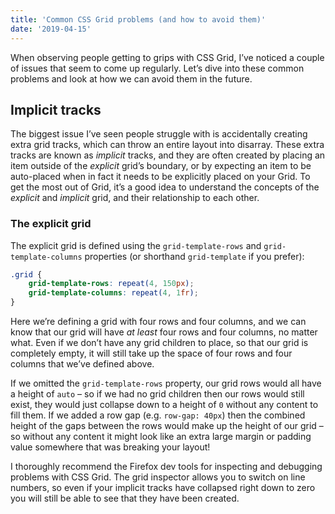 ```yaml
---
title: 'Common CSS Grid problems (and how to avoid them)'
date: '2019-04-15'
---
```


When observing people getting to grips with CSS Grid, I’ve noticed a couple of issues that seem to come up regularly. Let’s dive into these common problems and look at how we can avoid them in the future.

## Implicit tracks

The biggest issue I’ve seen people struggle with is accidentally creating extra grid tracks, which can throw an entire layout into disarray. These extra tracks are known as _implicit_ tracks, and they are often created by placing an item outside of the _explicit_ grid’s boundary, or by expecting an item to be auto-placed when in fact it needs to be explicitly placed on your Grid. To get the most out of Grid, it’s a good idea to understand the concepts of the _explicit_ and _implicit_ grid, and their relationship to each other.

### The explicit grid

The explicit grid is defined using the `grid-template-rows` and `grid-template-columns` properties (or shorthand `grid-template` if you prefer):

```css
.grid {
	grid-template-rows: repeat(4, 150px);
	grid-template-columns: repeat(4, 1fr);
}
```

Here we’re defining a grid with four rows and four columns, and we can know that our grid will have _at least_ four rows and four columns, no matter what. Even if we don’t have any grid children to place, so that our grid is completely empty, it will still take up the space of four rows and four columns that we’ve defined above.

If we omitted the `grid-template-rows` property, our grid rows would all have a height of `auto` – so if we had no grid children then our rows would still exist, they would just collapse down to a height of `0` without any content to fill them. If we added a row gap (e.g. `row-gap: 40px`) then the combined height of the gaps between the rows would make up the height of our grid – so without any content it might look like an extra large margin or padding value somewhere that was breaking your layout!

I thoroughly recommend the Firefox dev tools for inspecting and debugging problems with CSS Grid. The grid inspector allows you to switch on line numbers, so even if your implicit tracks have collapsed right down to zero you will still be able to see that they have been created.
